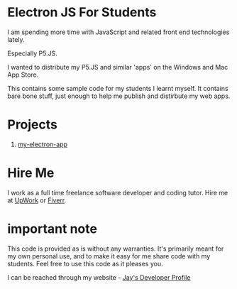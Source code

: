# Electron JS For Students

I am spending more time with JavaScript and related front end technologies lately. 

Especially P5.JS.

I wanted to distribute my P5.JS and similar 'apps' on the Windows and Mac App Store. 

This contains some sample code for my students I learnt myself. It contains bare bone stuff, just enough to help me publish and distirbute my web apps.

# Projects

1. [my-electron-app](my-electron-app)

# Hire Me

I work as a full time freelance software developer and coding tutor. Hire me at [UpWork](https://www.upwork.com/fl/vijayasimhabr) or [Fiverr](https://www.fiverr.com/jay_codeguy). 

# important note 

This code is provided as is without any warranties. It's primarily meant for my own personal use, and to make it easy for me share code with my students. Feel free to use this code as it pleases you.

I can be reached through my website - [Jay's Developer Profile](https://jay-study-nildana.github.io/developerprofile)
